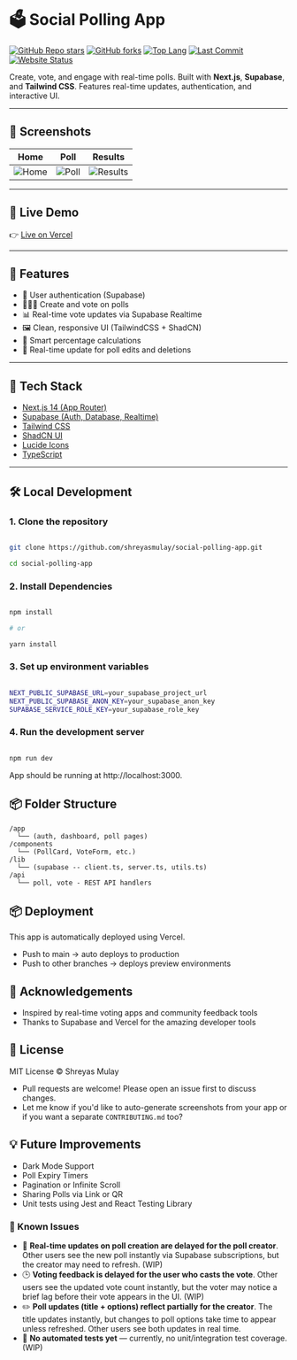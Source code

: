 





# 🗳️ Social Polling App

[![GitHub Repo stars](https://img.shields.io/github/stars/shreyasmulay23/social-polling-app?style=flat-square)](https://github.com/shreyasmulay23/social-polling-app/stargazers)
[![GitHub forks](https://img.shields.io/github/forks/shreyasmulay23/social-polling-app?style=flat-square)](https://github.com/shreyasmulay23/social-polling-app/network)
[![Top Lang](https://img.shields.io/github/languages/top/shreyasmulay23/social-polling-app?style=flat-square)](https://github.com/shreyasmulay23/social-polling-app)
[![Last Commit](https://img.shields.io/github/last-commit/shreyasmulay23/social-polling-app?style=flat-square)](https://github.com/shreyasmulay23/social-polling-app/commits/main)
[![Website Status](https://img.shields.io/website?url=http%3A//social-polling-app-seven.vercel.app)](https://img.shields.io/website?url=http%3A//social-polling-app-seven.vercel.app/)

Create, vote, and engage with real-time polls. Built with **Next.js**, **Supabase**, and **Tailwind CSS**. Features real-time updates, authentication, and interactive UI.

---

## 📸 Screenshots

| Home                            | Poll                              | Results                              |
|---------------------------------|-----------------------------------|--------------------------------------|
| ![Home](./screenshots/home.jpg) | ![Poll](./screenshots/poll_1.jpg) | ![Results](./screenshots/poll_3.jpg) |

---

## 🔗 Live Demo

👉 [Live on Vercel](https://social-polling-app-seven.vercel.app)

---

## 🚀 Features

- 🔐 User authentication (Supabase)
- 🧑‍🤝‍🧑 Create and vote on polls
- 📊 Real-time vote updates via Supabase Realtime
- 🖼️ Clean, responsive UI (TailwindCSS + ShadCN)
- 🧠 Smart percentage calculations
- 🔄 Real-time update for poll edits and deletions
---

## 🧰 Tech Stack

- [Next.js 14 (App Router)](https://nextjs.org)
- [Supabase (Auth, Database, Realtime)](https://supabase.com)
- [Tailwind CSS](https://tailwindcss.com)
- [ShadCN UI](https://ui.shadcn.dev/)
- [Lucide Icons](https://lucide.dev/)
- [TypeScript](https://www.typescriptlang.org)

---

## 🛠️ Local Development

### 1. Clone the repository

```bash

git clone https://github.com/shreyasmulay/social-polling-app.git

cd social-polling-app
```
### 2. Install Dependencies
```bash

npm install

# or

yarn install
```
### 3. Set up environment variables
```bash

NEXT_PUBLIC_SUPABASE_URL=your_supabase_project_url
NEXT_PUBLIC_SUPABASE_ANON_KEY=your_supabase_anon_key
SUPABASE_SERVICE_ROLE_KEY=your_supabase_role_key
```

### 4. Run the development server
```bash

npm run dev
```
App should be running at http://localhost:3000.

## 📦 Folder Structure

```
/app
  └── (auth, dashboard, poll pages)
/components
  └── (PollCard, VoteForm, etc.)
/lib
  └── (supabase -- client.ts, server.ts, utils.ts)
/api
  └── poll, vote - REST API handlers
```

📦 Deployment
---
This app is automatically deployed using Vercel.
- Push to main → auto deploys to production 
- Push to other branches → deploys preview environments

🙌 Acknowledgements
---
- Inspired by real-time voting apps and community feedback tools 
- Thanks to Supabase and Vercel for the amazing developer tools

📄 License
---
MIT License © Shreyas Mulay

- Pull requests are welcome! Please open an issue first to discuss changes. 
- Let me know if you'd like to auto-generate screenshots from your app or if you want a separate `CONTRIBUTING.md` too?

💡 Future Improvements
---

- Dark Mode Support
- Poll Expiry Timers
- Pagination or Infinite Scroll
- Sharing Polls via Link or QR
- Unit tests using Jest and React Testing Library

### 🐞 Known Issues

- 🐢 **Real-time updates on poll creation are delayed for the poll creator**. Other users see the new poll instantly via Supabase subscriptions, but the creator may need to refresh. (WIP)
- 🕒 **Voting feedback is delayed for the user who casts the vote**. Other users see the updated vote count instantly, but the voter may notice a brief lag before their vote appears in the UI. (WIP)
- ✏️ **Poll updates (title + options) reflect partially for the creator**. The title updates instantly, but changes to poll options take time to appear unless refreshed. Other users see both updates in real time.
- 🧪 **No automated tests yet** — currently, no unit/integration test coverage. (WIP)
